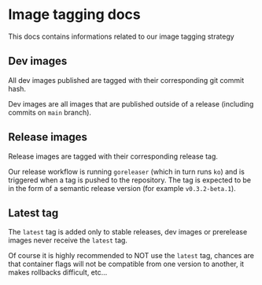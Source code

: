 # Image tagging docs

This docs contains informations related to our image tagging strategy

## Dev images

All dev images published are tagged with their corresponding git commit hash.

Dev images are all images that are published outside of a release (including commits on `main` branch).

## Release images

Release images are tagged with their corresponding release tag.

Our release workflow is running `goreleaser` (which in turn runs `ko`) and is triggered when a tag is pushed to the repository.
The tag is expected to be in the form of a semantic release version (for example `v0.3.2-beta.1`).

## Latest tag

The `latest` tag is added only to stable releases, dev images or prerelease images never receive the `latest` tag.

Of course it is highly recommended to NOT use the `latest` tag, chances are that container flags will not be compatible from one version to another, it makes rollbacks difficult, etc...